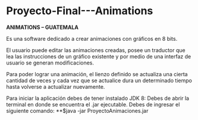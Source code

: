 # Proyecto-Final---Animations

**ANIMATIONS – GUATEMALA** 

Es una software dedicado a crear animaciones con gráficos en 8 bits.

El usuario puede editar las animaciones creadas, posee un traductor que lea las
instrucciones de un gráfico existente y por medio de una interfaz de usuario se generan modificaciones.

Para poder lograr una animación, el lienzo definido se actualiza una cierta cantidad de
veces y cada vez que se actualice dura un determinado tiempo hasta volverse a actualizar
nuevamente.

Para iniciar la aplicación debes de tener instalado JDK 8:
Debes de abrir la terminal en donde se encuentra el .jar ejecutable.
Debes de ingresar el siguiente comando: **$java -jar ProyectoAnimaciones.jar
